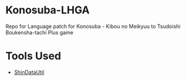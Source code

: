 # Konosuba-LHGA
Repo for Language patch for Konosuba - Kibou no Meikyuu to Tsudoishi Boukensha-tachi Plus game

# Tools Used

- [ShinDataUtil](https://github.com/DCNick3/ShinDataUtil)
